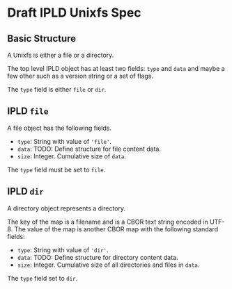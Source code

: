 # Draft IPLD Unixfs Spec

## Basic Structure

A Unixfs is either a file or a directory.

The top level IPLD object has at least two fields: `type` and `data`
and maybe a few other such as a version string or a set of flags.

The `type` field is either `file` or `dir`.

## IPLD `file`

A file object has the following fields.

  - `type`: String with value of `'file'`.
  - `data`: TODO: Define structure for file content data.
  - `size`: Integer. Cumulative size of `data`.

The `type` field must be set to `file`.

## IPLD `dir`

A directory object represents a directory.

The key of the map is a filename and is a CBOR text string encoded in UTF-8.
The value of the map is another CBOR map with the following standard fields:

  - `type`: String with value of `'dir'`.
  - `data`: TODO: Define structure for directory content data.
  - `size`: Integer. Cumulative size of all directories and files in `data`.

The `type` field set to `dir`.
